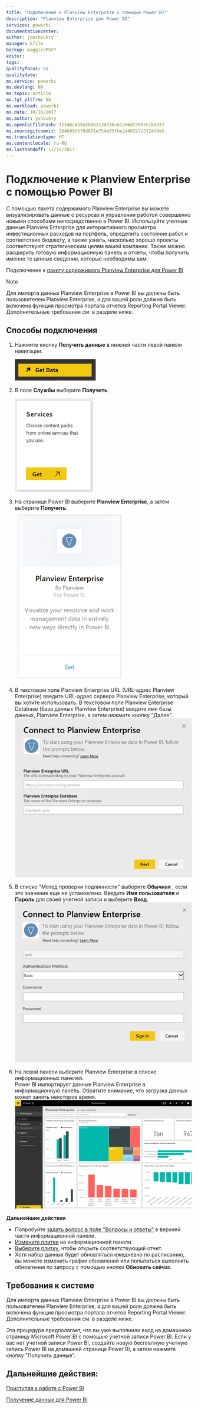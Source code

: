 ```yaml
---
title: "Подключение к Planview Enterprise с помощью Power BI"
description: "Planview Enterprise для Power BI"
services: powerbi
documentationcenter: 
author: joeshoukry
manager: kfile
backup: maggiesMSFT
editor: 
tags: 
qualityfocus: no
qualitydate: 
ms.service: powerbi
ms.devlang: NA
ms.topic: article
ms.tgt_pltfrm: NA
ms.workload: powerbi
ms.date: 10/16/2017
ms.author: yshoukry
ms.openlocfilehash: 12346c0a9a580b2c3dd36c61a00d27097e1b3937
ms.sourcegitcommit: 284b09d579d601e754a05fba2a4025723724f8eb
ms.translationtype: HT
ms.contentlocale: ru-RU
ms.lasthandoff: 11/15/2017
---
```

# <a name="connect-to-planview-enterprise-with-power-bi"></a>Подключение к Planview Enterprise с помощью Power BI
С помощью пакета содержимого Planview Enterprise вы можете визуализировать данные о ресурсах и управлении работой совершенно новыми способами непосредственно в Power BI. Используйте учетные данные Planview Enterprise для интерактивного просмотра инвестиционных расходов на портфель, определить состояние работ и соответствие бюджету, а также узнать, насколько хорошо проекты соответствуют стратегическим целям вашей компании. Также можно расширить готовую информационную панель и отчеты, чтобы получить именно те ценные сведения, которые необходимы вам.

Подключение к [пакету содержимого Planview Enterprise для Power BI](https://app.powerbi.com/getdata/services/planview-enterprise)

>[!NOTE]
>Для импорта данных Planview Enterprise в Power BI вы должны быть пользователем Planview Enterprise, а для вашей роли должна быть включена функция просмотра портала отчетов Reporting Portal Viewer. Дополнительные требования см. в разделе ниже.

## <a name="how-to-connect"></a>Способы подключения
1. Нажмите кнопку **Получить данные** в нижней части левой панели навигации.
   
    ![](media/service-connect-to-planview/get.png)
2. В поле **Службы** выберите **Получить**.
   
    ![](media/service-connect-to-planview/services.png)
3. На странице Power BI выберите **Planview Enterprise**, а затем выберите **Получить**.  
    ![](media/service-connect-to-planview/planview.png)
4. В текстовом поле Planview Enterprise URL (URL-адрес Planview Enterprise) введите URL-адрес сервера Planview Enterprise, который вы хотите использовать. В текстовом поле Planview Enterprise Database (База данных Planview Enterprise) введите имя базы данных, Planview Enterprise, а затем нажмите кнопку "Далее".  
    ![](media/service-connect-to-planview/params.png)
5. В списке "Метод проверки подлинности" выберите **Обычная** , если это значение еще не установлено. Введите **Имя пользователя** и **Пароль** для своей учетной записи и выберите **Вход**.  
   ![](media/service-connect-to-planview/creds.png)
6. На левой панели выберите Planview Enterprise в списке информационных панелей.  
     Power BI импортирует данные Planview Enterprise в информационную панель. Обратите внимание, что загрузка данных может занять некоторое время.  
    ![](media/service-connect-to-planview/dashboard.png)

**Дальнейшие действия**

* Попробуйте [задать вопрос в поле "Вопросы и ответы"](service-q-and-a.md) в верхней части информационной панели.
* [Измените плитки](service-dashboard-edit-tile.md) на информационной панели.
* [Выберите плитку](service-dashboard-tiles.md), чтобы открыть соответствующий отчет.
* Хотя набор данных будет обновляться ежедневно по расписанию, вы можете изменить график обновлений или попытаться выполнять обновления по запросу с помощью кнопки **Обновить сейчас**.

## <a name="system-requirements"></a>Требования к системе
Для импорта данных Planview Enterprise в Power BI вы должны быть пользователем Planview Enterprise, а для вашей роли должна быть включена функция просмотра портала отчетов Reporting Portal Viewer. Дополнительные требования см. в разделе ниже.

Эта процедура предполагает, что вы уже выполнили вход на домашнюю страницу Microsoft Power BI с помощью учетной записи Power BI. Если у вас нет учетной записи Power BI, создайте новую бесплатную учетную запись Power BI на домашней странице Power BI, а затем нажмите кнопку "Получить данные".

## <a name="next-steps"></a>Дальнейшие действия:

[Приступая к работе с Power BI](service-get-started.md)

[Получение данных для Power BI](service-get-data.md)
